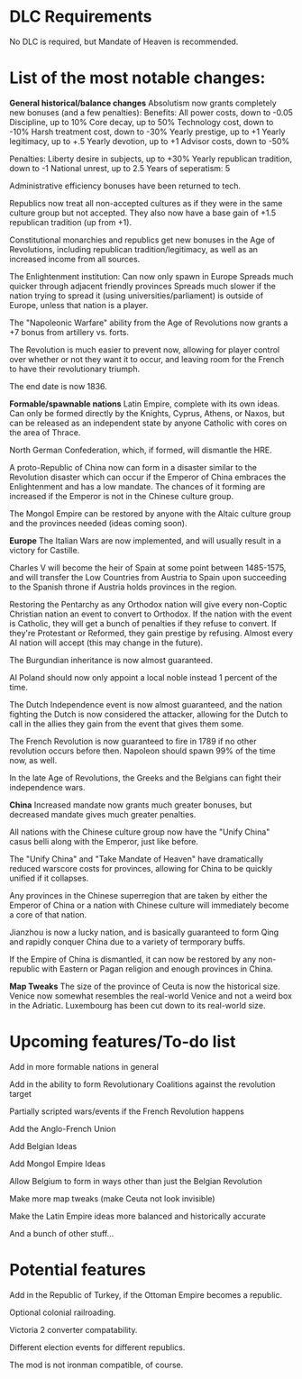 
# DLC Requirements
No DLC is required, but Mandate of Heaven is recommended.


# List of the most notable changes:
**General historical/balance changes**
Absolutism now grants completely new bonuses (and a few penalties):
Benefits:
All power costs, down to -0.05
Discipline, up to 10%
Core decay, up to 50%
Technology cost, down to -10%
Harsh treatment cost, down to -30%
Yearly prestige, up to +1
Yearly legitimacy, up to +.5
Yearly devotion, up to +1
Advisor costs, down to -50%

Penalties:
Liberty desire in subjects, up to +30%
Yearly republican tradition, down to -1
National unrest, up to 2.5
Years of seperatism: 5

Administrative efficiency bonuses have been returned to tech.

Republics now treat all non-accepted cultures as if they were in the same culture group but not accepted. They also now have a base gain of +1.5 republican tradition (up from +1). 

Constitutional monarchies and republics get new bonuses in the Age of Revolutions, including republican tradition/legitimacy, as well as an increased income from all sources.

The Enlightenment institution:
Can now only spawn in Europe
Spreads much quicker through adjacent friendly provinces
Spreads much slower if the nation trying to spread it (using universities/parliament) is outside of Europe, unless that nation is a player.

The "Napoleonic Warfare" ability from the Age of Revolutions now grants a +7 bonus from artillery vs. forts.

The Revolution is much easier to prevent now, allowing for player control over whether or not they want it to occur, and leaving room for the French to have their revolutionary triumph.

The end date is now 1836.


**Formable/spawnable nations**
Latin Empire, complete with its own ideas. Can only be formed directly by the Knights, Cyprus, Athens, or Naxos, but can be released as an independent state by anyone Catholic with cores on the area of Thrace.

North German Confederation, which, if formed, will dismantle the HRE.

A proto-Republic of China now can form in a disaster similar to the Revolution disaster which can occur if the Emperor of China embraces the Enlightenment and has a low mandate. The chances of it forming are increased if the Emperor is not in the Chinese culture group. 

The Mongol Empire can be restored by anyone with the Altaic culture group and the provinces needed (ideas coming soon).


**Europe**
The Italian Wars are now implemented, and will usually result in a victory for Castille.

Charles V will become the heir of Spain at some point between 1485-1575, and will transfer the Low Countries from Austria to Spain upon succeeding to the Spanish throne if Austria holds provinces in the region.

Restoring the Pentarchy as any Orthodox nation will give every non-Coptic Christian nation an event to convert to Orthodox. If the nation with the event is Catholic, they will get a bunch of penalties if they refuse to convert. If they're Protestant or Reformed, they gain prestige by refusing. Almost every AI nation will accept (this may change in the future).

The Burgundian inheritance is now almost guaranteed. 

AI Poland should now only appoint a local noble instead 1 percent of the time.

The Dutch Independence event is now almost guaranteed, and the nation fighting the Dutch is now considered the attacker, allowing for the Dutch to call in the allies they gain from the event that gives them some.

The French Revolution is now guaranteed to fire in 1789 if no other revolution occurs before then. Napoleon should spawn 99% of the time now, as well.

In the late Age of Revolutions, the Greeks and the Belgians can fight their independence wars.


**China**
Increased mandate now grants much greater bonuses, but decreased mandate gives much greater penalties.

All nations with the Chinese culture group now have the "Unify China" casus belli along with the Emperor, just like before.

The "Unify China" and "Take Mandate of Heaven" have dramatically reduced warscore costs for provinces, allowing for China to be quickly unified if it collapses.

Any provinces in the Chinese superregion that are taken by either the Emperor of China or a nation with Chinese culture will immediately become a core of that nation.

Jianzhou is now a lucky nation, and is basically guaranteed to form Qing and rapidly conquer China due to a variety of termporary buffs.

If the Empire of China is dismantled, it can now be restored by any non-republic with Eastern or Pagan religion and enough provinces in China.


**Map Tweaks**
The size of the province of Ceuta is now the historical size.
Venice now somewhat resembles the real-world Venice and not a weird box in the Adriatic.
Luxembourg has been cut down to its real-world size.


# Upcoming features/To-do list
Add in more formable nations in general

Add in the ability to form Revolutionary Coalitions against the revolution target

Partially scripted wars/events if the French Revolution happens

Add the Anglo-French Union

Add Belgian Ideas

Add Mongol Empire Ideas

Allow Belgium to form in ways other than just the Belgian Revolution

Make more map tweaks (make Ceuta not look invisible)

Make the Latin Empire ideas more balanced and historically accurate

And a bunch of other stuff...


# Potential features
Add in the Republic of Turkey, if the Ottoman Empire becomes a republic.

Optional colonial railroading.

Victoria 2 converter compatability.

Different election events for different republics.


The mod is not ironman compatible, of course.